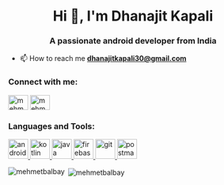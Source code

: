 <h1 align="center">Hi 👋, I'm Dhanajit Kapali</h1>
<h3 align="center">A passionate android developer from India</h3>

- 📫 How to reach me **dhanajitkapali30@gmail.com**

<h3 align="left">Connect with me:</h3>
<p align="left">
<a href="https://twitter.com/Dhanajitkapali" target="blank"><img align="center" src="https://cdn.jsdelivr.net/npm/simple-icons@3.0.1/icons/twitter.svg" alt="mehmetabalbay" height="30" width="40" /></a>
<a href="https://www.linkedin.com/in/dhanajit-kapali-1a0964121/" target="blank"><img align="center" src="https://cdn.jsdelivr.net/npm/simple-icons@3.0.1/icons/linkedin.svg" alt="mehmet-agah-balbay-910193161" height="30" width="40" /></a>
<!--<a href="https://stackoverflow.com/users/13019972/mehmet-agah-balbay" target="blank"><img align="center" src="https://cdn.jsdelivr.net/npm/simple-icons@3.0.1/icons/stackoverflow.svg" alt="mehmet-agah-balbay" height="30" width="40" /></a>   
<a href="https://medium.com/@mehmeta.balbayy" target="blank"><img align="center" src="https://cdn.jsdelivr.net/npm/simple-icons@3.0.1/icons/medium.svg" alt="@mehmeta.balbayy" height="30" width="40" /></a>            -->
</p>

<h3 align="left">Languages and Tools:</h3>
<p align="left"> <a href="https://developer.android.com" target="_blank"> <img src="https://devicons.github.io/devicon/devicon.git/icons/android/android-original-wordmark.svg" alt="android" width="40" height="40"/> <a href="https://kotlinlang.org" target="_blank"> <img src="https://www.vectorlogo.zone/logos/kotlinlang/kotlinlang-icon.svg" alt="kotlin" width="40" height="40"/> <a href="https://www.java.com" target="_blank"> <img src="https://devicons.github.io/devicon/devicon.git/icons/java/java-original-wordmark.svg" alt="java" width="40" height="40"/> </a> </a> <a href="https://firebase.google.com/" target="_blank"> <img src="https://www.vectorlogo.zone/logos/firebase/firebase-icon.svg" alt="firebase" width="40" height="40"/> </a> <a href="https://git-scm.com/" target="_blank"> <img src="https://www.vectorlogo.zone/logos/git-scm/git-scm-icon.svg" alt="git" width="40" height="40"/> </a> </a> <a href="https://postman.com" target="_blank"> <img src="https://www.vectorlogo.zone/logos/getpostman/getpostman-icon.svg" alt="postman" width="40" height="40"/> </a> </p>

<p><img align="left" src="https://github-readme-stats.vercel.app/api/top-langs?username=mehmetbalbay&show_icons=true&locale=en&layout=compact" alt="mehmetbalbay" /></p>

<p>&nbsp;<img align="center" src="https://github-readme-stats.vercel.app/api?username=mehmetbalbay&show_icons=true&locale=en" alt="mehmetbalbay" /></p>
